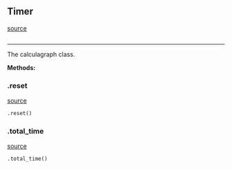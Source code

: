 #


## Timer
[source](https://github.com/RLE-Foundation/rllte/blob/main/rllte/common/timer.py/#L4)
```python 

```


---
The calculagraph class.


**Methods:**


### .reset
[source](https://github.com/RLE-Foundation/rllte/blob/main/rllte/common/timer.py/#L11)
```python
.reset()
```


### .total_time
[source](https://github.com/RLE-Foundation/rllte/blob/main/rllte/common/timer.py/#L17)
```python
.total_time()
```

